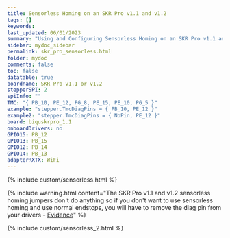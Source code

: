 ```yaml
---
title: Sensorless Homing on an SKR Pro v1.1 and v1.2
tags: []
keywords: 
last_updated: 06/01/2023
summary: "Using and Configuring Sensorless Homing on an SKR Pro v1.1 and v1.2"
sidebar: mydoc_sidebar
permalink: skr_pro_sensorless.html
folder: mydoc
comments: false
toc: false
datatable: true
boardname: SKR Pro v1.1 or v1.2
stepperSPI: 2
spiInfo: ""
TMC: "{ PB_10, PE_12, PG_8, PE_15, PE_10, PG_5 }"
example: "stepper.TmcDiagPins = { PB_10, PE_12 }"
example2: "stepper.TmcDiagPins = { NoPin, PE_12 }"
board: biquskrpro_1.1
onboardDrivers: no
GPIO15: PB_12
GPIO13: PB_15
GPIO12: PB_14
GPIO14: PB_13
adapterRXTX: WiFi
---
```


{% include custom/sensorless.html %}

{% include warning.html content="The SKR Pro v1.1 and v1.2 sensorless homing jumpers don't do anything so if you don't want to use sensorless homing and use normal endstops, you will have to remove the diag pin from your drivers - [Evidence](https://github.com/bigtreetech/BIGTREETECH-GTR-V1.0/issues/12)" %}

{% include custom/sensorless_2.html %}